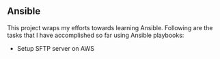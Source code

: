Ansible
-------


This project wraps my efforts towards learning Ansible. Following are the tasks that I have accomplished so far using Ansible playbooks:
- Setup SFTP server on AWS
